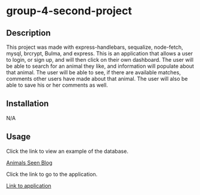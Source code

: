 # group-4-second-project

## Description

This project was made with express-handlebars, sequalize, node-fetch, mysql, brcrypt, Bulma, and express. This is an application that allows a user to login, or sign up, and will then click on their own dashboard. The user will be able to search for an animal they like, and information will populate about that animal. The user will be able to see, if there are available matches, comments other users have made about that animal. The user will also be able to save his or her comments as well. 

## Installation

N/A

## Usage
Click the link to view an example of the database. 


[Animals Seen Blog](<public/images/animals blog.jpg>)


Click the link to go to the application.

[Link to application](<         >)
